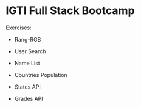 # IGTI Full Stack Bootcamp

Exercises:

- Rang-RGB
- User Search
- Name List
- Countries Population

- States API
- Grades API
